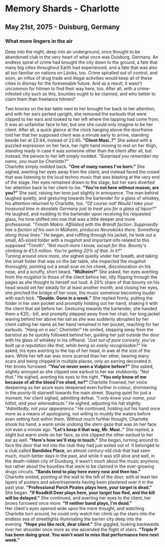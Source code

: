 # Memory Shards - Charlotte
## May 21st, 2075 - Duisburg, Germany
### What more lingers in the air
Deep into the night, deep into an underground, once thought to be abandoned club in the very heart of what once was Duisburg, Germany. An endless spiral of crime had brought the city down to the ground, a fate that many big cities throughout Earth had experienced, and a fate that was also all too familiar on nations on Lúniks, too. Crime spiralled out of control, and soon, an influx of drug trade and illegal activities would keep all of these cities in dismay for the foreseeable future. And as a result, it wasn't uncommon for hitmen to find their way here, too. After all, with a crime-infested city such as this, bounties ought to be claimed, and who better to claim them than freelance hitmen?

Two knocks on the bar table next to her brought her back to her attention, and with her ears perked upright, she removed the earbuds that were clipped to her ears and looked to her left where the tapping had come from. It was an unfamiliar face to her, but one she could only imagine to be her client. After all, a quick glance at the clock hanging above the doorframe told her that her supposed client was a minute early to arrive, standing beside her at 22:44, instead of 22:45. **"Client Masi..?"** She asked with a puzzled expression on her face, her right hand moving to rest on her thigh, standing ready in case it was someone other than the client after all, but instead, the person to her left simply nodded. *"Surprised you remember my name, you must be Charlotte?"* \
Charlotte simply nodded back. **"One of many names I've born."** She sighed, averting her eyes away from the client, and instead faced the crowd that was listening to the loud techno music that was blasting at the very end of the stage. Her eyes remained drawn to the stage, but her ears diverted her attention back to her client-to-be. **"You're not here without reason, are you?"** She said, raising her tone just slightly in annoyance. The man behind laughed quietly, and gesturing towards the bartender for a glass of whiskey, his attention returned to Charlotte, too. *"Of course not! Would I take your treasured time in desolate Germany just to treat you for a glass of liquor?"* He laughed, and nodding to the bartender upon receiving his requested glass, his tone shifted into one that was a little deeper and more professional. *"Timoth Makro. Affiliated with the Brandt faction. Supposedly has a faction of his own in Mülheim, produces Neurokicks there. Something along those lines."* He began, and ruffling through his jacket, he took out a small, A5-sized folder with a mugshot and important info related to this supposed "Timoth". *"Not much more I know, except for this. Bounty's climbing to €1,5 million. You're getting 20% of that. In it?"* \
Turning around once more, she sighed quietly under her breath, and taking the small folder that was on the bar table, she inspected the mugshot thoroughly, pointing out a small scar on his cheek, discolouration on his nose, and a scruffy, short beard. **"Mülheim?"** She asked, her eyes averting from the mugshot to those of the client before her, idly flipping through the pages as she thought to herself out loud. A 20% share of that bounty on his head would set her steady for at least another month, and closing her eyes, she pinched the bridge of her nose, the music somehow becoming louder with each kick. **"Doable. Gone in a week."** She replied firmly, putting the folder in her own pocket and promptly holding out her hand, shaking it with the client that sat before her. Gesturing towards the bartender, she handed them a €20,- bill, and promptly stepped away from her chair, her long jacket waving behind her above her tail as she was suddenly abrupted by her client calling her name as her hand remained in her pocket, reaching for her earbuds. *"Hang on a sec', Charlotte!"* He smiled, stepping away from the barstool as he quickly followed behind her, guiding her just outside the door with his glass of whiskey in his offhand. *"Just out of pure curiosity, you've built up a reputation like that, while being so easily recognisable?"* He asked, his eyes averting to the top of her head, in awe at the size of the ears. While her left ear was more scarred than her other, bearing many scars and being chipped in multiple places, only an earring decorated it. Her brows furrowed. **"You've never seen a Vulpine before?"** She asked, slightly annoyed as she clipped one earbud to her ear stubbornly. *"Not that."* He sighed, averting his eyes to the right. **"You only know of me because of all the blood I've shed, no?"** Charlotte frowned, her voice deepening as her azure eyes deepened even further in colour, shimmering in the poorly-lit stairwell towards the main street. Staying quiet for just a moment, her client sighed, admitting defeat. *"I only knew your name, your hitlist, and your whereabouts."* He sighed, adjusting his hat slightly. *"Admittedly, not your appearance."* He continued, holding out his hand once more as a means of apologising, not willing to muddy the waters before even setting foot within them. Without much further thought, Charlotte shook his hand, a warm smile undoing the stern gaze that was on her face not even a minute ago. **"Let's keep it that way, Mr. Masi.."** She replied, a slight but warm smile on her face, as she clipped the other earbud to her ear as well. **"Here's how we'll stay in touch."** She began, turning around to face the door that led into the club they had just exited out of. It belonged to a club called **Bandidos Place**, an almost century-old club that had seen much, much better days in the past, and while it was still alive and well, in the death-ridden city of Duisburg, it wasn't much about the music anymore, but rather about the bounties that were to be claimed in the ever-growing drugs circuits. **"Bands tend to play here every now and then too."** Charlotte smiled, pointing at the wall to the left of the door, with at least ten layers of posters and advertisements having been plastered over it in the past year. **"Professional Porch Pirates plays here, your target is dead."** She began. **"If Roadkill Deer plays here, your target has fled, and the kill will be delayed."** She continued, and averting her eyes to the client, her brows furrowed once more. **"If neither band plays, I'm dead."** \
Her client's eyes opened wide upon the mere thought, and watching Charlotte turn around, he could only watch her climb up the stairs into the endless sea of streetlights illuminating the barren city deep into the evening. **"Hope you like rock, dear client."** She giggled, looking backwards over her shoulder once more as she ascended the flight of stairs. **"Triple P has been doing great. You won't want to miss that performance here next week."**